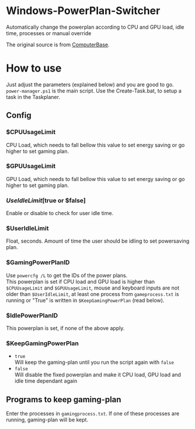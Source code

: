 # Windows-PowerPlan-Switcher
Automatically change the powerplan according to CPU and GPU load, idle time, processes or manual override

The original source is from [ComputerBase](https://www.computerbase.de/forum/threads/skript-windows-powerplan-switcher-for-nvidia.1830609/).

# How to use
Just adjust the parameters (explained below) and you are good to go.  
`power-manager.ps1` is the main script. Use the Create-Task.bat, to setup a task in the Taskplaner.

## Config
### $CPUUsageLimit
CPU Load, which needs to fall bellow this value to set energy saving or go higher to set gaming plan.

### $GPUUsageLimit
GPU Load, which needs to fall bellow this value to set energy saving or go higher to set gaming plan.

### $UseIdleLimit [$true or $false]
Enable or disable to check for user idle time.

### $UserIdleLimit
Float, seconds. Amount of time the user should be idling to set powersaving plan.

### $GamingPowerPlanID
Use `powercfg /L` to get the IDs of the power plans.  
This powerplan is set if CPU load and GPU load is higher than `$CPUUsageLimit` and `$GPUUsageLimit`, mouse and keyboard inputs are not older than `$UserIdleLimit`, at least one process from `gameprocess.txt` is running or "True" is written in `$KeepGamingPowerPlan` (read below).

### $IdlePowerPlanID
This powerplan is set, if none of the above apply.

### $KeepGamingPowerPlan
* `true`  
Will keep the gaming-plan until you run the script again with `false`
* `false`  
Will disable the fixed powerplan and make it CPU load, GPU load and idle time dependant again

## Programs to keep gaming-plan
Enter the processes in `gamingprocess.txt`. If one of these processes are running, gaming-plan will be kept.
